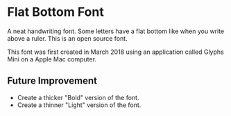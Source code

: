 # Flat Bottom Font

A neat handwriting font. Some letters have a flat bottom like when you write above a ruler. This is an open source font.

This font was first created in March 2018 using an application called Glyphs Mini on a Apple Mac computer.

## Future Improvement

- Create a thicker "Bold" version of the font.
- Create a thinner "Light" version of the font.
